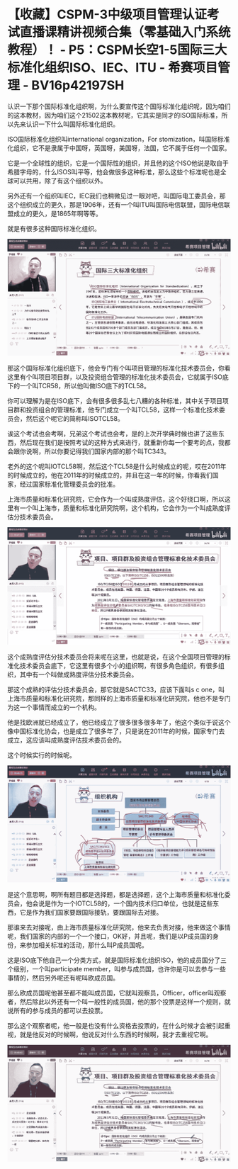 # 【收藏】CSPM-3中级项目管理认证考试直播课精讲视频合集（零基础入门系统教程）！ - P5：CSPM长空1-5国际三大标准化组织ISO、IEC、ITU - 希赛项目管理 - BV16p42197SH

认识一下那个国际标准化组织啊，为什么要宣传这个国际标准化组织呢，因为咱们的这本教材，因为咱们这个21502这本教材呢，它其实是同才的ISO国际标准，所以先来认识一下什么叫国际标准化组织。

ISO国际标准化组织叫international organization，For stomization，叫国际标准化组织，它不是隶属于中国呀，英国呀，美国呀，法国，它不属于任何一个国家。

它是一个全球性的组织，它是一个国际性的组织，并且他的这个ISO他说是取自于希腊字母的，什么ISOS叫平等，他会做很多这种标准，那么这些个标准呢也是全球可以共用，除了有这个组织以外。

另外还有一个组织叫IEC，IEC我们也稍微见过一眼对吧，叫国际电工委员会，那这个组织成立的更久，那是1906年，还有一个叫ITU叫国际电信联盟，国际电信联盟成立的更久，是1865年啊等等。

就是有很多这种国际标准化组织。

![](img/3c162dfb22bf7cacbcc7b1d7ed967548_1.png)

那这个国际标准化组织底下，他会专门有个叫项目管理的标准化技术委员会，你看这里有个叫项目项目群，以及投资组合管理的标准化技术委员会，它就属于ISO底下的一个叫TCR58，所以他叫做ISO底下的TCL58。

你可以理解为是在ISO底下，会有很多很多乱七八糟的各种标准，其中关于项目项目群和投资组合的管理标准，他专门成立一个叫TCL58，这样一个标准化技术委员会，然后这个呢它的简称叫ISOTCL58。

诶这个考试也会考啊，兄弟这个考试也会考，是的上次开学典时候也讲了这些东西，然后现在我们是按照考试的这种方式来进行，就重新你每一个要考的点，我都会跟你说啊，所以你要记得我们国家内部的那个叫TC343。

老外的这个呢叫IOTCL58啊，然后这个TCL58是什么时候成立的呢，哎在2011年的时候成立的，他在2011年的时候成立的，并且在这一年的时候，你看我们国家，经过国家标准化管理委员会的批准。

上海市质量和标准化研究院，它会作为一个叫成熟度评估，这个好绕口啊，所以这里有一个叫上海市，质量和标准化研究院啊，这个机构，它会作为一个叫成熟度评估分技术委员会。



![](img/3c162dfb22bf7cacbcc7b1d7ed967548_3.png)

这个成熟度评估分技术委员会将来呢在这里，也就是说，在这个全国项目管理的标准化技术委员会底下，它这里有很多个小的组织啊，有很多角色组织，有很多组织，其中有一个叫做成熟度评估分技术委员会。

那这个成熟的评估分技术委员会，那它就是SACTC33，应该下面叫s c one，叫上海市质量和标准化研究院，那同样的上海市质量和标准化研究院，他也不是专门为这一个事情而成立的一个机构。

他是找欧洲就已经成立了，他已经成立了很多很多很多年了，他这个类似于说这个像中国标准化协会，也是成立了很多年了，只是说在2011年的时候，国家专门去成立，这应该叫成熟度评估技术委员会的。

这个时候实行的时候呢。

![](img/3c162dfb22bf7cacbcc7b1d7ed967548_5.png)

是这个意思啊，啊所有题目都是选择题，都是选择题，这个上海市质量和标准化委员会，他会说是作为一个IOTCL58的，一个国内技术归口单位，也就是这些东西，它是作为我们国家要跟国际接轨，要跟国际去对接。

那谁来去对接呢，由上海市质量标准化研究院，他来去负责对接，他来做这个事情呢，我们国家的内部的一个一个接口，OK好，并且呢，我们是以P成员国的身份，来参加相关标准的活动，那什么叫P成员国呢。

这是ISO底下他自己一个分类方式，就是国际标准化组织ISO，他的成员国分了三个级别，一个叫participate member，叫参与成员国，也许你是可以去参与一些事情的，然后另外呢还有呢叫欧成员国。

那么欧成员国呢他甚至都不能叫成员国，它就叫观察员，Officer，officer叫观察者，然后除此以外还有一个叫一般性的成员国，他的那个投票是这样一个规则，就说所有的参与成员的都可以去投票。

那么这个观察者呢，他一般是也没有什么资格去投票的，在什么时候才会被引起重视，就是他反对的时候啊，他说反对什么东西的时候啊，我才去重视它啊。



![](img/3c162dfb22bf7cacbcc7b1d7ed967548_7.png)